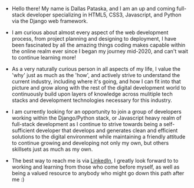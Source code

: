 - Hello there! My name is Dallas Pataska, and I am an up and coming full-stack developer specializing in HTML5, CSS3, Javascript, and Python via the Django web framework.

- I am curious about almost every aspect of the web development process, from project planning and designing to deployment, I have been fascinated by all the amazing things coding makes capable within the online realm ever since I began my journey mid-2020, and can't wait to continue learning more!
- As a very naturally curious person in all aspects of my life, I value the 'why' just as much as the 'how', and actively strive to understand the current industry, including where it's going, and how I can fit into that picture and grow along with the rest of the digital development world to continuously build upon layers of knowledge across mulitiple tech stacks and development technologies necessary for this industry. 

- I am currently looking for an opportunity to join a group of developers working within the Django/Python stack, or Javascript heavy realm of full-stack development as I continue to strive towards being a self-sufficient developer that develops and generates clean and efficient solutions to the digital environment while maintaining a friendly attitude to continue growing and developing not only my own, but others skillsets just as much as my own.

- The best way to reach me is via [LinkedIn](https://www.linkedin.com/in/dallas-pataska/), I greatly look forward to to working and learning from those who come before myself, as well as being a valued resource to anybody who might go down this path after me :)
